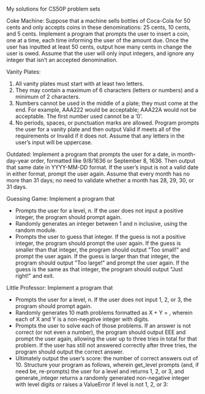 My solutions for CS50P problem sets

Coke Machine:
Suppose that a machine sells bottles of Coca-Cola for 50 cents and only accepts coins in these denominations: 25 cents, 10 cents, and 5 cents.
Implement a program that prompts the user to insert a coin, one at a time, each time informing the user of the amount due. Once the user has inputted at least 50 cents, output how many cents in change the user is owed. Assume that the user will only input integers, and ignore any integer that isn’t an accepted denomination.

Vanity Plates:
1. All vanity plates must start with at least two letters.
2. They may contain a maximum of 6 characters (letters or numbers) and a minimum of 2 characters.
3. Numbers cannot be used in the middle of a plate; they must come at the end. For example, AAA222 would be acceptable; AAA22A would not be acceptable. The first number used cannot be a ‘0’.
4. No periods, spaces, or punctuation marks are allowed.
Program prompts the user for a vanity plate and then output Valid if meets all of the requirements or Invalid if it does not. Assume that any letters in the user’s input will be uppercase.

Outdated:
Implement a program that prompts the user for a date, in month-day-year order, formatted like 9/8/1636 or September 8, 1636. Then output that same date in YYYY-MM-DD format. If the user’s input is not a valid date in either format, prompt the user again. Assume that every month has no more than 31 days; no need to validate whether a month has 28, 29, 30, or 31 days.

Guessing Game:
Implement a program that 
- Prompts the user for a level, n. If the user does not input a positive integer, the program should prompt again.
- Randomly generates an integer between 1 and n inclusive, using the random module.
- Prompts the user to guess that integer. If the guess is not a positive integer, the program should prompt the user again.
If the guess is smaller than that integer, the program should output "Too small!" and prompt the user again.
If the guess is larger than that integer, the program should output "Too large!" and prompt the user again.
If the guess is the same as that integer, the program should output "Just right!" and exit.

Little Professor:
Implement a program that 
- Prompts the user for a level, n. If the user does not input 1, 2, or 3, the program should prompt again.
- Randomly generates 10 math problems formatted as X + Y = , wherein each of X and Y is a non-negative integer with 
 digits.
- Prompts the user to solve each of those problems. If an answer is not correct (or not even a number), the program should output EEE and prompt the user again, allowing the user up to three tries in total for that problem. If the user has still not answered correctly after three tries, the program should output the correct answer.
- Ultimately output the user’s score: the number of correct answers out of 10.
Structure your program as follows, wherein get_level prompts (and, if need be, re-prompts) the user for a level and returns 1, 2, or 3, and generate_integer returns a randomly generated non-negative integer with level digits or raises a ValueError if level is not 1, 2, or 3:
